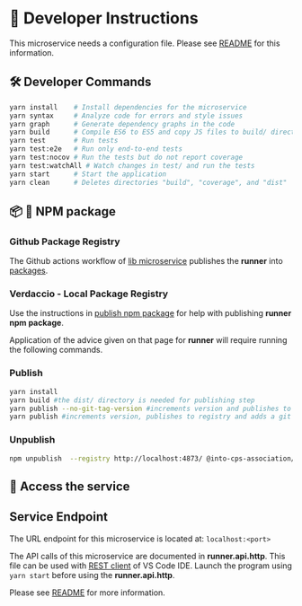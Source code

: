 # :runner: Developer Instructions

This microservice needs a configuration file.
Please see [README](./README.md) for this information.

## :hammer_and_wrench: Developer Commands

```bash
yarn install    # Install dependencies for the microservice
yarn syntax     # Analyze code for errors and style issues
yarn graph      # Generate dependency graphs in the code
yarn build      # Compile ES6 to ES5 and copy JS files to build/ directory
yarn test       # Run tests
yarn test:e2e   # Run only end-to-end tests
yarn test:nocov # Run the tests but do not report coverage
yarn test:watchAll # Watch changes in test/ and run the tests
yarn start      # Start the application
yarn clean      # Deletes directories "build", "coverage", and "dist"
```

## :package: :ship: NPM package

### Github Package Registry

The Github actions workflow of
[lib microservice](../../../.github/workflows/runner.yml) publishes the **runner**
into
[packages](https://github.com/orgs/INTO-CPS-Association/packages?repo_name=DTaaS).

### Verdaccio - Local Package Registry

Use the instructions in
[publish npm package](../../../docs/developer/npm-packages.md) for help
with publishing **runner npm package**.

Application of the advice given on that page for **runner** will require
running the following commands.

### Publish

```bash
yarn install
yarn build #the dist/ directory is needed for publishing step
yarn publish --no-git-tag-version #increments version and publishes to registry
yarn publish #increments version, publishes to registry and adds a git tag
```

### Unpublish

```bash
npm unpublish  --registry http://localhost:4873/ @into-cps-association/runner@0.0.2
```

## :rocket: Access the service

## Service Endpoint

The URL endpoint for this microservice is located at: `localhost:<port>`

The API calls of this microservice are documented in **runner.api.http**.
This file can be used with
[REST client](https://marketplace.visualstudio.com/items?itemName=humao.rest-client)
of VS Code IDE. Launch the program using `yarn start` before using
the **runner.api.http**.

Please see [README](./README.md) for more information.
